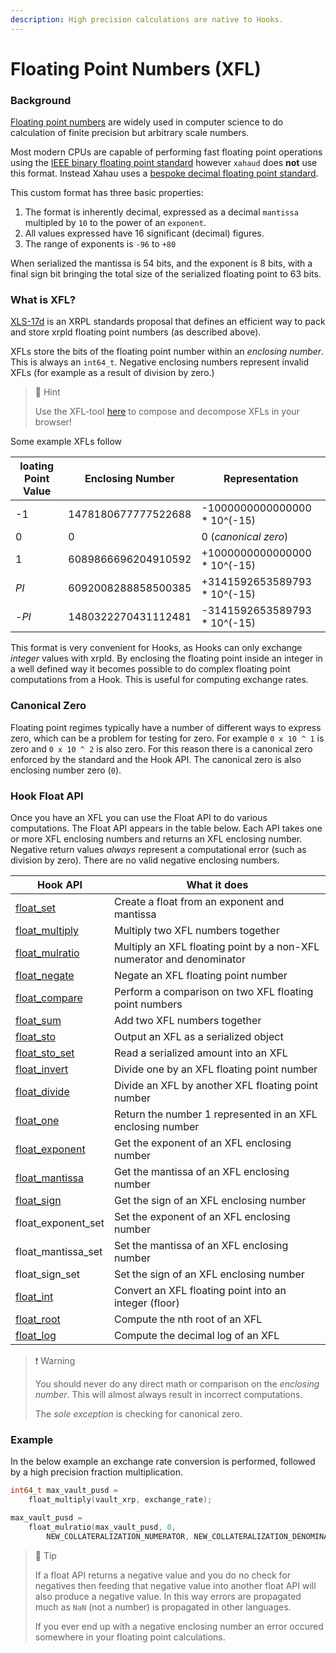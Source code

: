```yaml
---
description: High precision calculations are native to Hooks.
---
```


# Floating Point Numbers (XFL)

### Background

[Floating point numbers](https://en.wikipedia.org/wiki/Floating-point_arithmetic) are widely used in computer science to do calculation of finite precision but arbitrary scale numbers.

Most modern CPUs are capable of performing fast floating point operations using the [IEEE binary floating point standard](https://en.wikipedia.org/wiki/Double-precision_floating-point_format) however `xahaud` does **not** use this format. Instead Xahau uses a [bespoke decimal floating point standard](https://xrpl.org/serialization.html#issued-currency-amount-format).

This custom format has three basic properties:

1. The format is inherently decimal, expressed as a decimal `mantissa` multipled by `10` to the power of an `exponent`.
2. All values expressed have 16 significant (decimal) figures.
3. The range of exponents is `-96` to `+80`

When serialized the mantissa is 54 bits, and the exponent is 8 bits, with a final sign bit bringing the total size of the serialized floating point to 63 bits.

### What is XFL?

[XLS-17d](https://github.com/XRPLF/XRPL-Standards/discussions/39) is an XRPL standards proposal that defines an efficient way to pack and store xrpld floating point numbers (as described above).

XFLs store the bits of the floating point number within an _enclosing number_. This is always an `int64_t`. Negative enclosing numbers represent invalid XFLs (for example as a result of division by zero.)

> 📘 Hint
>
> Use the XFL-tool [here](https://richardah.github.io/xfl-tools/) to compose and decompose XFLs in your browser!

Some example XFLs follow

| loating Point Value | Enclosing Number    | Representation                |
| ------------------- | ------------------- | ----------------------------- |
| -1                  | 1478180677777522688 | -1000000000000000 \* 10^(-15) |
| 0                   | 0                   | 0 (_canonical zero_)          |
| 1                   | 6089866696204910592 | +1000000000000000 \* 10^(-15) |
| _PI_                | 6092008288858500385 | +3141592653589793 \* 10^(-15) |
| -_PI_               | 1480322270431112481 | -3141592653589793 \* 10^(-15) |

This format is very convenient for Hooks, as Hooks can only exchange _integer_ values with xrpld. By enclosing the floating point inside an integer in a well defined way it becomes possible to do complex floating point computations from a Hook. This is useful for computing exchange rates.

### Canonical Zero

Floating point regimes typically have a number of different ways to express zero, which can be a problem for testing for zero. For example `0 x 10 ^ 1` is zero and `0 x 10 ^ 2` is also zero. For this reason there is a canonical zero enforced by the standard and the Hook API. The canonical zero is also enclosing number zero (`0`).

### Hook Float API

Once you have an XFL you can use the Float API to do various computations. The Float API appears in the table below. Each API takes one or more XFL enclosing numbers and returns an XFL enclosing number. Negative return values _always_ represent a computational error (such as division by zero). There are no valid negative enclosing numbers.

| Hook API                                                | What it does                                                          |
| ------------------------------------------------------- | --------------------------------------------------------------------- |
| [float\_set](../functions/float/float_set.md)           | Create a float from an exponent and mantissa                          |
| [float\_multiply](../functions/float/float_multiply.md) | Multiply two XFL numbers together                                     |
| [float\_mulratio](../functions/float/float_mulratio.md) | Multiply an XFL floating point by a non-XFL numerator and denominator |
| [float\_negate](../functions/float/float_negate.md)     | Negate an XFL floating point number                                   |
| [float\_compare](../functions/float/float_compare.md)   | Perform a comparison on two XFL floating point numbers                |
| [float\_sum](../functions/float/float_sum.md)           | Add two XFL numbers together                                          |
| [float\_sto](../functions/float/float_sto.md)           | Output an XFL as a serialized object                                  |
| [float\_sto\_set](../functions/float/float_sto_set.md)  | Read a serialized amount into an XFL                                  |
| [float\_invert](../functions/float/float_invert.md)     | Divide one by an XFL floating point number                            |
| [float\_divide](../functions/float/float_divide.md)     | Divide an XFL by another XFL floating point number                    |
| [float\_one](../functions/float/float_one.md)           | Return the number 1 represented in an XFL enclosing number            |
| [float\_exponent](../functions/float/float_exponent.md) | Get the exponent of an XFL enclosing number                           |
| [float\_mantissa](../functions/float/float_mantissa.md) | Get the mantissa of an XFL enclosing number                           |
| [float\_sign](../functions/float/float_sign.md)         | Get the sign of an XFL enclosing number                               |
| float\_exponent\_set                                    | Set the exponent of an XFL enclosing number                           |
| float\_mantissa\_set                                    | Set the mantissa of an XFL enclosing number                           |
| float\_sign\_set                                        | Set the sign of an XFL enclosing number                               |
| [float\_int](../functions/float/float_int.md)           | Convert an XFL floating point into an integer (floor)                 |
| [float\_root](../functions/float/float_root.md)         | Compute the nth root of an XFL                                        |
| [float\_log](../functions/float/float_log.md)           | Compute the decimal log of an XFL                                     |

> ❗️ Warning
>
> You should never do any direct math or comparison on the _enclosing number_. This will almost always result in incorrect computations.
>
> The _sole exception_ is checking for canonical zero.

### Example

In the below example an exchange rate conversion is performed, followed by a high precision fraction multiplication.

```c
int64_t max_vault_pusd =
    float_multiply(vault_xrp, exchange_rate);

max_vault_pusd = 
    float_mulratio(max_vault_pusd, 0,
        NEW_COLLATERALIZATION_NUMERATOR, NEW_COLLATERALIZATION_DENOMINATOR);
```

> 🚧 Tip
>
> If a float API returns a negative value and you do no check for negatives then feeding that negative value into another float API will also produce a negative value. In this way errors are propagated much as `NaN` (not a number) is propagated in other languages.
>
> If you ever end up with a negative enclosing number an error occured somewhere in your floating point calculations.
